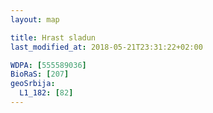 ```yaml
---
layout: map

title: Hrast sladun
last_modified_at: 2018-05-21T23:31:22+02:00

WDPA: [555589036]
BioRaS: [207]
geoSrbija:
  L1_182: [82]
---
```


